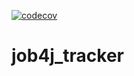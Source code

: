 [![codecov](https://codecov.io/gh/Rasim13/job4j_tracker/branch/master/graph/badge.svg?token=2N51WXGBCM)](https://codecov.io/gh/Rasim13/job4j_tracker)

# job4j_tracker